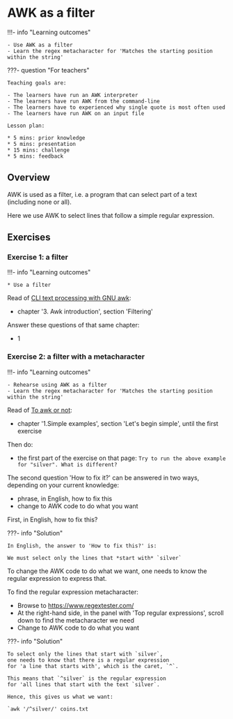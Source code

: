 # AWK as a filter

!!!- info "Learning outcomes"

    - Use AWK as a filter
    - Learn the regex metacharacter for 'Matches the starting position within the string'

???- question "For teachers"

    Teaching goals are:

    - The learners have run an AWK interpreter
    - The learners have run AWK from the command-line
    - The learners have to experienced why single quote is most often used
    - The learners have run AWK on an input file

    Lesson plan:

    * 5 mins: prior knowledge
    * 5 mins: presentation
    * 15 mins: challenge
    * 5 mins: feedback

## Overview

AWK is used as a filter, i.e. a program that can select part
of a text (including none or all).

Here we use AWK to select lines that follow a simple regular expression.

## Exercises

### Exercise 1: a filter

!!!- info "Learning outcomes"

    * Use a filter

Read of [CLI text processing with GNU awk](https://learnbyexample.github.io/learn_gnuawk/):

- chapter '3. Awk introduction', section 'Filtering'

Answer these questions of that same chapter:

- 1

### Exercise 2: a filter with a metacharacter

!!!- info "Learning outcomes"

    - Rehearse using AWK as a filter
    - Learn the regex metacharacter for 'Matches the starting position within the string'

Read of [To awk or not](https://pmitev.github.io/to-awk-or-not):

- chapter '1.Simple examples', section 'Let's begin simple', until the first exercise

Then do:

- the first part of the exercise on that page: `Try to run the above example for "silver". What is different?`

The second question 'How to fix it?' can be answered in two ways,
depending on your current knowledge:

- phrase, in English, how to fix this
- change to AWK code to do what you want

First, in English, how to fix this?

???- info "Solution"

    In English, the answer to 'How to fix this?' is:

    We must select only the lines that *start with* `silver`

To change the AWK code to do what we want,
one needs to know the regular expression to express that.

To find the regular expression metacharacter:

- Browse to <https://www.regextester.com/>
- At the right-hand side, in the panel with 'Top regular expressions',
  scroll down to find the metacharacter we need
- Change to AWK code to do what you want

???- info "Solution"

    To select only the lines that start with `silver`,
    one needs to know that there is a regular expression
    for 'a line that starts with', which is the caret, `^`.

    This means that `^silver` is the regular expression
    for 'all lines that start with the text `silver`.

    Hence, this gives us what we want:

    `awk '/^silver/' coins.txt
